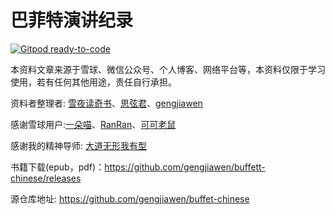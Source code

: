 # 巴菲特演讲纪录

[![Gitpod ready-to-code](https://img.shields.io/badge/Gitpod-ready--to--code-blue?logo=gitpod)](https://gitpod.io/#https://github.com/gengjiawen/buffet-chinese)

本资料文章来源于雪球、微信公众号、个人博客、网络平台等，本资料仅限于学习使用，若有任何其他用途，责任自行承担。

资料者整理者: [雪夜读奇书](https://xueqiu.com/u/3551818174)、[思弦君](https://xueqiu.com/u/2740739644)、[gengjiawen](https://xueqiu.com/u/3484636451)

感谢雪球用户:[一朵喵](https://xueqiu.com/u/6997043160)、[RanRan](https://xueqiu.com/u/1173786903)、[可可老鼠](https://xueqiu.com/u/5004331787)

感谢我的精神导师: [大道无形我有型](https://xueqiu.com/u/1247347556)

书籍下载(epub，pdf)：https://github.com/gengjiawen/buffett-chinese/releases

源仓库地址: https://github.com/gengjiawen/buffet-chinese
